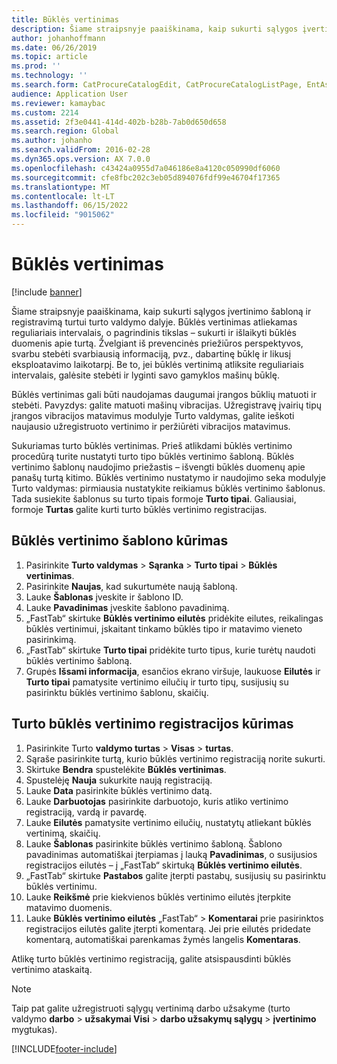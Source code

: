 ```yaml
---
title: Būklės vertinimas
description: Šiame straipsnyje paaiškinama, kaip sukurti sąlygos įvertinimo šabloną ir registravimą turtui turto valdymo dalyje.
author: johanhoffmann
ms.date: 06/26/2019
ms.topic: article
ms.prod: ''
ms.technology: ''
ms.search.form: CatProcureCatalogEdit, CatProcureCatalogListPage, EntAssetObjectCondition, EntAssetConditionTemplate
audience: Application User
ms.reviewer: kamaybac
ms.custom: 2214
ms.assetid: 2f3e0441-414d-402b-b28b-7ab0d650d658
ms.search.region: Global
ms.author: johanho
ms.search.validFrom: 2016-02-28
ms.dyn365.ops.version: AX 7.0.0
ms.openlocfilehash: c43424a0955d7a046186e8a4120c050990df6060
ms.sourcegitcommit: cfe8fbc202c3eb05d894076fdf99e46704f17365
ms.translationtype: MT
ms.contentlocale: lt-LT
ms.lasthandoff: 06/15/2022
ms.locfileid: "9015062"
---
```

# <a name="condition-assessment"></a>Būklės vertinimas

[!include [banner](../../includes/banner.md)]

 

Šiame straipsnyje paaiškinama, kaip sukurti sąlygos įvertinimo šabloną ir registravimą turtui turto valdymo dalyje. Būklės vertinimas atliekamas reguliariais intervalais, o pagrindinis tikslas – sukurti ir išlaikyti būklės duomenis apie turtą. Žvelgiant iš prevencinės priežiūros perspektyvos, svarbu stebėti svarbiausią informaciją, pvz., dabartinę būklę ir likusį eksploatavimo laikotarpį. Be to, jei būklės vertinimą atliksite reguliariais intervalais, galėsite stebėti ir lyginti savo gamyklos mašinų būklę.

Būklės vertinimas gali būti naudojamas daugumai įrangos būklių matuoti ir stebėti. Pavyzdys: galite matuoti mašinų vibracijas. Užregistravę įvairių tipų įrangos vibracijos matavimus modulyje Turto valdymas, galite ieškoti naujausio užregistruoto vertinimo ir peržiūrėti vibracijos matavimus.

Sukuriamas turto būklės vertinimas. Prieš atlikdami būklės vertinimo procedūrą turite nustatyti turto tipo būklės vertinimo šabloną. Būklės vertinimo šablonų naudojimo priežastis – išvengti būklės duomenų apie panašų turtą kitimo. Būklės vertinimo nustatymo ir naudojimo seka modulyje Turto valdymas: pirmiausia nustatykite reikiamus būklės vertinimo šablonus. Tada susiekite šablonus su turto tipais formoje **Turto tipai**. Galiausiai, formoje **Turtas** galite kurti turto būklės vertinimo registracijas.

## <a name="create-a-condition-assessment-template"></a>Būklės vertinimo šablono kūrimas

1. Pasirinkite **Turto valdymas** > **Sąranka** > **Turto tipai** > **Būklės vertinimas**.
2. Pasirinkite **Naujas**, kad sukurtumėte naują šabloną.
3. Lauke **Šablonas** įveskite ir šablono ID.
4. Lauke **Pavadinimas** įveskite šablono pavadinimą.
5. „FastTab“ skirtuke **Būklės vertinimo eilutės** pridėkite eilutes, reikalingas būklės vertinimui, įskaitant tinkamo būklės tipo ir matavimo vieneto pasirinkimą.
6. „FastTab“ skirtuke **Turto tipai** pridėkite turto tipus, kurie turėtų naudoti būklės vertinimo šabloną.
7. Grupės **Išsami informacija**, esančios ekrano viršuje, laukuose **Eilutės** ir **Turto tipai** pamatysite vertinimo eilučių ir turto tipų, susijusių su pasirinktu būklės vertinimo šablonu, skaičių.


## <a name="create-condition-assessment-registration-on-an-asset"></a>Turto būklės vertinimo registracijos kūrimas

1. Pasirinkite Turto **valdymo turtas** > **Visas** > **turtas**.
2. Sąraše pasirinkite turtą, kurio būklės vertinimo registraciją norite sukurti.
3. Skirtuke **Bendra** spustelėkite **Būklės vertinimas**.
4. Spustelėję **Nauja** sukurkite naują registraciją.
5. Lauke **Data** pasirinkite būklės vertinimo datą.
6. Lauke **Darbuotojas** pasirinkite darbuotojo, kuris atliko vertinimo registraciją, vardą ir pavardę.
7. Lauke **Eilutės** pamatysite vertinimo eilučių, nustatytų atliekant būklės vertinimą, skaičių.
8. Lauke **Šablonas** pasirinkite būklės vertinimo šabloną. Šablono pavadinimas automatiškai įterpiamas į lauką **Pavadinimas**, o susijusios registracijos eilutės – į „FastTab“ skirtuką **Būklės vertinimo eilutės**.
9. „FastTab“ skirtuke **Pastabos** galite įterpti pastabų, susijusių su pasirinktu būklės vertinimu.
10. Lauke **Reikšmė** prie kiekvienos būklės vertinimo eilutės įterpkite matavimo duomenis.
11. Lauke **Būklės vertinimo eilutės** „FastTab“ > **Komentarai** prie pasirinktos registracijos eilutės galite įterpti komentarą. Jei prie eilutės pridedate komentarą, automatiškai parenkamas žymės langelis **Komentaras**.

Atlikę turto būklės vertinimo registraciją, galite atsispausdinti būklės vertinimo ataskaitą.

>[!NOTE]
>Taip pat galite užregistruoti sąlygų vertinimą darbo užsakyme (turto valdymo **darbo** > **užsakymai Visi** > **darbo užsakymų sąlygų** > **įvertinimo** mygtukas).


[!INCLUDE[footer-include](../../../includes/footer-banner.md)]